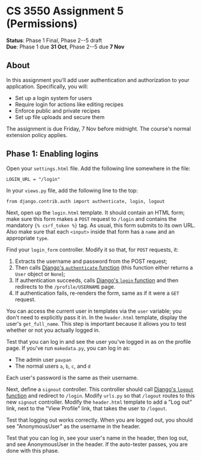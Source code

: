 CS 3550 Assignment 5 (Permissions)
==================================

**Status**: Phase 1 Final, Phase 2--5 draft \
**Due**: Phase 1 due **31 Oct**, Phase 2--5 due **7 Nov**

About
-----

In this assignment you'll add user authentication and authorization to
your application. Specifically, you will:

- Set up a login system for users
- Require login for actions like editing recipes
- Enforce public and private recipes
- Set up file uploads and secure them

The assignment is due Friday, 7 Nov before midnight. The course's
normal extension policy applies.

Phase 1: Enabling logins
------------------------

Open your `settings.html` file. Add the following line somewhere in
the file:

    LOGIN_URL = "/login"

In your `views.py` file, add the following line to the top:

    from django.contrib.auth import authenticate, login, logout

Next, open up the `login.html` template. It should contain an HTML
form; make sure this form makes a `POST` request to `/login` and
contains the mandatory `{% csrf_token %}` tag. As usual, this form
submits to its own URL. Also make sure that each `<input>` inside that
form has a `name` and an appropriate `type`.

Find your `login_form` controller. Modify it so that, for `POST`
requests, it:

1. Extracts the username and password from the POST request;
2. Then calls [Django's `authenticate` function][docs-auth]
   (this function either returns a `User` object or `None`);
3. If authentication succeeds,
   calls [Django's `login` function][docs-login]
   and then redirects to the `/profile/USERNAME` page.
4. If authentication fails, re-renders the form,
   same as if it were a `GET` request.

You can access the current user in templates via the `user` variable;
you don't need to explicitly pass it in. In the `header.html`
template, display the user's `get_full_name`. This step is important
because it allows you to test whether or not you actually logged in.

Test that you can log in and see the user you've logged in as on the
profile page. If you've run `makedata.py`, you can log in as:

- The admin user `pavpan`
- The normal users `a`, `b`, `c`, and `d`

Each user's password is the same as their username.

Next, define a `signout` controller. This controller should call
[Django's `logout` function][docs-logout] and redirect to `/login`.
Modify `urls.py` so that `/logout` routes to this new `signout`
controller. Modify the `header.html` template to add a "Log out" link,
next to the "View Profile" link, that takes the user to `/logout`.

Test that logging out works correctly. When you are logged out, you
should see "AnonymousUser" as the username in the header.

Test that you can log in, see your user's name in the header, then log
out, and see AnonymousUser in the header. If the auto-tester passes,
you are done with this phase.

[docs-auth]: https://docs.djangoproject.com/en/4.2/topics/auth/default/#django.contrib.auth.authenticate
[docs-login]: https://docs.djangoproject.com/en/4.2/topics/auth/default/#django.contrib.auth.login
[docs-logout]: https://docs.djangoproject.com/en/4.2/topics/auth/default/#django.contrib.auth.logout
